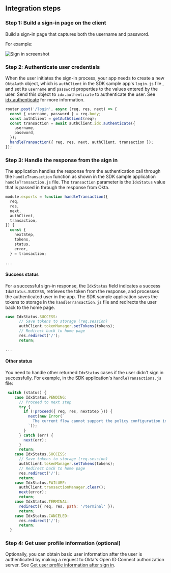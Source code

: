 ## Integration steps

### Step 1: Build a sign-in page on the client

Build a sign-in page that captures both the username and password.

For example:

<div class="common-image-format">

![Sign in screenshot](/img/oie-embedded-sdk/oie-embedded-sdk-use-case-simple-sign-on-screenshot-sign-in-nodejs.png
 "Sign in screenshot")

 </div>

### Step 2: Authenticate user credentials

When the user initiates the sign-in process, your app needs to create a new `OktaAuth` object, which is `authClient` in the SDK sample app's `login.js` file , and set its `username` and `password` properties to the values entered by the user. Send this object to `idx.authenticate` to authenticate the user. See [idx.authenticate](https://github.com/okta/okta-auth-js/blob/master/docs/idx.md#idxauthenticate) for more information.

```JavaScript
router.post('/login', async (req, res, next) => {
  const { username, password } = req.body;
  const authClient = getAuthClient(req);
  const transaction = await authClient.idx.authenticate({
    username,
    password,
  });
  handleTransaction({ req, res, next, authClient, transaction });
});
```

### Step 3: Handle the response from the sign in

The application handles the response from the authentication call through the `handleTransaction` function as shown in the SDK sample application `handleTransaction.js` file. The `transaction` parameter is the `IdxStatus` value that is passed in through the response from Okta.

```JavaScript
module.exports = function handleTransaction({
  req,
  res,
  next,
  authClient,
  transaction,
}) {
  const {
    nextStep,
    tokens,
    status,
    error,
  } = transaction;

...
```

#### Success status

For a successful sign-in response, the `IdxStatus` field indicates a success `IdxStatus.SUCCESS`, retrieves the token from the response, and processes the authenticated user in the app. The SDK sample application
saves the tokens to storage in the `handleTransaction.js` file and redirects the user back to the home page.

```JavaScript
case IdxStatus.SUCCESS:
      // Save tokens to storage (req.session)
      authClient.tokenManager.setTokens(tokens);
      // Redirect back to home page
      res.redirect('/');
      return;

...

```

#### Other status

You need to handle other returned `IdxStatus` cases if the user didn't sign in successfully. For example, in the SDK application's `handleTransactions.js` file:

```JavaScript
 switch (status) {
    case IdxStatus.PENDING:
      // Proceed to next step
      try {
        if (!proceed({ req, res, nextStep })) {
          next(new Error(`
            The current flow cannot support the policy configuration in your org.
          `));
        }
      } catch (err) {
        next(err);
      }
      return;
    case IdxStatus.SUCCESS:
      // Save tokens to storage (req.session)
      authClient.tokenManager.setTokens(tokens);
      // Redirect back to home page
      res.redirect('/');
      return;
    case IdxStatus.FAILURE:
      authClient.transactionManager.clear();
      next(error);
      return;
    case IdxStatus.TERMINAL:
      redirect({ req, res, path: '/terminal' });
      return;
    case IdxStatus.CANCELED:
      res.redirect('/');
      return;
  }

```

### Step 4: Get user profile information (optional)

Optionally, you can obtain basic user information after the user is authenticated by making a request to Okta's Open ID Connect authorization server. See [Get user profile information after sign in](/docs/guides/oie-embedded-sdk-alternate-flows/java/main/#getuserprofileinfo).
